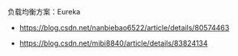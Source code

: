 
负载均衡方案：Eureka

- https://blog.csdn.net/nanbiebao6522/article/details/80574463

- https://blog.csdn.net/mibi8840/article/details/83824134